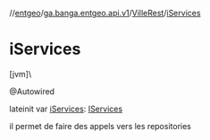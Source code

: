 //[entgeo](../../../index.md)/[ga.banga.entgeo.api.v1](../index.md)/[VilleRest](index.md)/[iServices](i-services.md)

# iServices

[jvm]\

@Autowired

lateinit var [iServices](i-services.md): [IServices](../../ga.banga.entgeo.services/-i-services/index.md)

il permet de faire des appels vers les repositories
